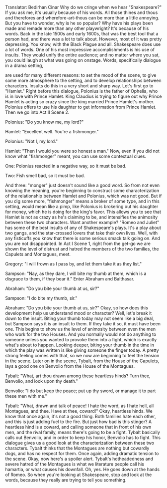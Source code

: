 

Translator: Bedirhan Cinar
Why do we cringe
when we hear &quot;Shakespeare?&quot;
If you ask me, it&#39;s usually
because of his words.
All those thines and thous and therefores
and wherefore-art-thous
can be more than a little annoying.
But you have to wonder,
why is he so popular?
Why have his plays been made and remade
more than any other playwright?
It&#39;s because of his words.
Back in the late 1500s and early 1600s,
that was the best tool that a person had,
and there was a lot to talk about.
However, most of it was pretty depressing.
You know, with the Black Plague and all.
Shakespeare does use a lot of words.
One of his most impressive accomplishments
is his use of insults.
They would unify the entire audience;
and no matter where you sat, you could
laugh at what was going on onstage.
Words, specifically dialogue
in a drama setting,

are used for many different reasons:
to set the mood of the scene,
to give some more atmosphere
to the setting,
and to develop relationships
between characters.
Insults do this
in a very short and sharp way.
Let&#39;s first go to &quot;Hamlet.&quot;
Right before this dialogue,
Polonius is the father of Ophelia,
who is in love with Prince Hamlet.
King Claudius is trying to figure out
why Prince Hamlet is acting so crazy
since the king married
Prince Hamlet&#39;s mother.
Polonius offers to use his daughter
to get information from Prince Hamlet.
Then we go into Act II Scene 2.

Polonius: &quot;Do you know me, my lord?&quot;

Hamlet: &quot;Excellent well.
You&#39;re a fishmonger.&quot;

Polonius: &quot;Not I, my lord.&quot;

Hamlet: &quot;Then I would you
were so honest a man.&quot;
Now, even if you did not know
what &quot;fishmonger&quot; meant,
you can use some contextual clues.

One: Polonius reacted
in a negative way, so it must be bad.

Two: Fish smell bad, so it must be bad.

And three: &quot;monger&quot;
just doesn&#39;t sound like a good word.
So from not even knowing the meaning,
you&#39;re beginning to construct
some characterization
of the relationship
between Hamlet and Polonius,
which was not good.
But if you dig some more, &quot;fishmonger&quot;
means a broker of some type,
and in this setting,
would mean like a pimp,
like Polonius is brokering out
his daughter for money,
which he is doing for the king&#39;s favor.
This allows you to see that Hamlet
is not as crazy as he&#39;s claiming to be,
and intensifies the animosity
between these two characters.
Want another example?
&quot;Romeo and Juliet&quot; has some of the best
insults of any of Shakespeare&#39;s plays.
It&#39;s a play about two gangs,
and the star-crossed lovers
that take their own lives.
Well, with any fisticuffs
you know that there is
some serious smack talk going on.
And you are not disappointed.
In Act I Scene 1, right from the get-go
we are shown the level
of distrust and hatred
the members of the two families,
the Capulets and Montagues, meet.

Gregory: &quot;I will frown as I pass by,
and let them take it as they list.&quot;

Sampson: &quot;Nay, as they dare,
I will bite my thumb at them,
which is a disgrace
to them, if they bear it.&quot;
Enter Abraham and Balthasar.

Abraham: &quot;Do you bite
your thumb at us, sir?&quot;

Sampson: &quot;I do bite my thumb, sir.&quot;

Abraham: &quot;Do you bite
your thumb at us, sir?&quot;
Okay, so how does this development
help us understand mood or character?
Well, let&#39;s break it down to the insult.
Biting your thumb today
may not seem like a big deal,
but Sampson says it is an insult to them.
If they take it so, it must have been one.
This begins to show us
the level of animosity
between even the men
who work for the two Houses.
And you normally would not do
anything to someone
unless you wanted
to provoke them into a fight,
which is exactly what&#39;s about to happen.
Looking deeper, biting your thumb
in the time in which the play was written
is like giving someone the finger today.
A pretty strong feeling comes with that,
so we now are beginning to feel
the tension in the scene.
Later on in the scene, Tybalt,
from the House of the Capulets,
lays a good one on Benvolio
from the House of the Montagues.

Tybalt: &quot;What, art thou drawn
among these heartless hinds?
Turn thee, Benvolio,
and look upon thy death.&quot;

Benvolio: &quot;I do but keep the peace;
put up thy sword,
or manage it to part these men with me.&quot;

Tybalt: &quot;What, drawn and talk of peace!
I hate the word, as I hate hell,
all Montagues, and thee.
Have at thee, coward!&quot;
Okay, heartless hinds.
We know that once again,
it&#39;s not a good thing.
Both families hate each other,
and this is just adding fuel to the fire.
But just how bad is this stinger?
A heartless hind is a coward,
and calling someone that in front
of his own men, and the rival family,
means there&#39;s going to be a fight.
Tybalt basically calls out Benvolio,
and in order to keep his honor,
Benvolio has to fight.
This dialogue gives us a good look
at the characterization
between these two characters.
Tybalt thinks that the Montagues
are nothing but cowardly dogs,
and has no respect for them.
Once again, adding dramatic
tension to the scene.
Okay, now here&#39;s a spoiler alert.
Tybalt&#39;s hotheadedness
and severe hatred of the Montagues
is what we literature people
call his hamartia,
or what causes his downfall.
Oh, yes.
He goes down at the hands of Romeo.
So when you&#39;re looking at Shakespeare,
stop and look at the words,
because they really are trying
to tell you something.

